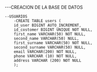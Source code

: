 ---CREACION DE LA BASE DE DATOS

	--USUARIOS
		-CREATE TABLE users (
        id_user BIGINT AUTO_INCREMENT,
        id_costomer BIGINT UNIQUE NOT NULL,
        first_name VARCHAR(50) NOT NULL,
        second_name VARCHAR(50) NULL,
        first_surname VARCHAR(50) NOT NULL,
        second_surname VARCHAR(50) NULL,
        email VARCHAR(200) NOT NULL,
        phone VARCHAR (10) NOT NULL,
        address VARCHAR (200) NOT NULL
        );